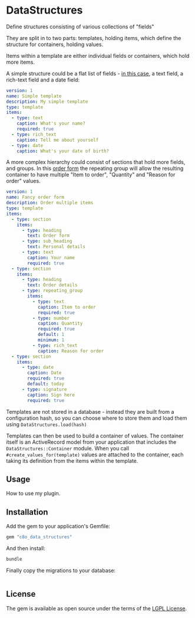 # DataStructures
Define structures consisting of various collections of "fields"

They are split in to two parts: templates, holding items, which define the structure for containers, holding values.  

Items within a template are either individual fields or containers, which hold more items.  

A simple structure could be a flat list of fields - [in this case](/spec/examples/simple_template.yml), a text field, a rich-text field and a date field:
```yaml
version: 1
name: Simple template
description: My simple template
type: template 
items:
  - type: text
    caption: What's your name?
    required: true 
  - type: rich_text
    caption: Tell me about yourself
  - type: date 
    caption: What's your date of birth?
```
A more complex hierarchy could consist of sections that hold more fields, and groups.  In this [order form](/spec/examples/fancy_order_form.yml) the repeating group will allow the resulting container to have multiple "Item to order", "Quantity" and "Reason for order" values.  
```yaml
version: 1
name: Fancy order form
description: Order multiple items
type: template 
items:
  - type: section
    items:
      - type: heading
        text: Order form
      - type: sub_heading
        text: Personal details
      - type: text
        caption: Your name
        required: true 
  - type: section
    items:
      - type: heading
        text: Order details
      - type: repeating_group
        items:
          - type: text
            caption: Item to order
            required: true 
          - type: number
            caption: Quantity
            required: true 
            default: 1
            minimum: 1
          - type: rich_text
            caption: Reason for order
  - type: section
    items:
      - type: date 
        caption: Date
        required: true 
        default: today 
      - type: signature
        caption: Sign here
        required: true 
```
Templates are not stored in a database - instead they are built from a configuration hash, so you can choose where to store them and load them using `DataStructures.load(hash)`

Templates can then be used to build a container of values.  The container itself is an ActiveRecord model from your application that includes the `DataStructures::Container` module.  When you call `#create_values_for(template)` values are attached to the container, each taking its definition from the items within the template.  

## Usage
How to use my plugin.

## Installation
Add the gem to your application's Gemfile:

```ruby
gem "c8o_data_structures"
```

And then install:
```bash
bundle
```

Finally copy the migrations to your database: 
```bash

```

## License
The gem is available as open source under the terms of the [LGPL License](/LICENSE).

